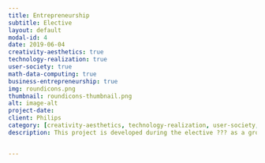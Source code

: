 ```yaml
---
title: Entrepreneurship
subtitle: Elective
layout: default
modal-id: 4
date: 2019-06-04
creativity-aesthetics: true
technology-realization: true
user-society: true
math-data-computing: true
business-entrepreneurship: true
img: roundicons.png
thumbnail: roundicons-thumbnail.png
alt: image-alt
project-date:
client: Philips
category: [creativity-aesthetics, technology-realization, user-society, math-data-computing, business-entrepreneurship]
description: This project is developed during the elective ??? as a group assignment. Lorem ipsum dolor sit amet, usu cu alterum nominavi lobortis. At duo novum diceret. Tantas apeirian vix et, usu sanctus postulant inciderint ut, populo diceret necessitatibus in vim. Cu eum dicam feugiat noluisse.


---
```

